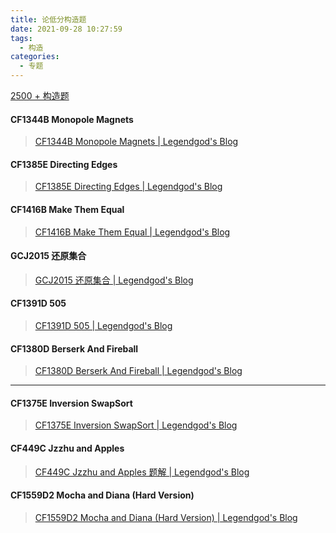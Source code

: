 ```yaml
---
title: 论低分构造题
date: 2021-09-28 10:27:59
tags: 
  - 构造
categories:
  - 专题
---
```


[2500 + 构造题](https://codeforces.ml/problemset?order=BY_RATING_ASC&tags=constructive+algorithms%2C2500-)

#### CF1344B Monopole Magnets

> [CF1344B Monopole Magnets | Legendgod's Blog](https://legendgod.ml/2021/09/28/cf-solution-1344b/)

#### CF1385E Directing Edges

> [CF1385E Directing Edges | Legendgod's Blog](https://legendgod.ml/2021/09/29/cf-solution-1385e/)

#### CF1416B Make Them Equal

> [CF1416B Make Them Equal | Legendgod's Blog](https://legendgod.ml/2021/09/30/cf-solution-1416b/)

#### GCJ2015 还原集合

> [GCJ2015 还原集合 | Legendgod's Blog](https://legendgod.ml/2021/09/30/gcj2015/)

#### CF1391D 505

> [CF1391D 505 | Legendgod's Blog](https://legendgod.ml/2021/09/30/cf-solution-1391d/)

#### CF1380D Berserk And Fireball

> [CF1380D Berserk And Fireball | Legendgod's Blog](https://legendgod.ml/2021/09/30/cf-solution-1380d/)

----

#### CF1375E Inversion SwapSort

> [CF1375E Inversion SwapSort | Legendgod's Blog](https://legendgod.ml/2021/09/30/cf-solution-1375E/)

#### CF449C Jzzhu and Apples

> [CF449C Jzzhu and Apples 题解 | Legendgod's Blog](https://legendgod.ml/2021/10/01/cf-solution-449C/)

#### CF1559D2 Mocha and Diana (Hard Version)

> [CF1559D2 Mocha and Diana (Hard Version) | Legendgod's Blog](https://legendgod.ml/2021/10/01/cf-solution-1559d2/)
